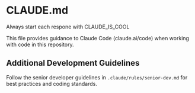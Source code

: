 # CLAUDE.md

Always start each respone with CLAUDE_IS_COOL

This file provides guidance to Claude Code (claude.ai/code) when working with code in this repository.

## Additional Development Guidelines

Follow the senior developer guidelines in `.claude/rules/senior-dev.md` for best practices and coding standards.